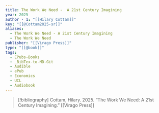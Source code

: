 ```yaml
---
title: The Work We Need -  A 21st Century Imagining
year: 2025
author - 1: "[[Hilary Cottam]]"
key: "[[@Cottam2025-sr]]"
aliases:
  - The Work We Need - A 21st Century Imagining
  - The Work We Need
publisher: "[[Virago Press]]"
type: "[[@book]]"
tags:
  - EPubs-Books
  - _BibTex-to-MD-Git
  - Audible
  - ePub
  - Economics
  - UCL
  - Audiobook
---
```


> [!bibliography]
> Cottam, Hilary. 2025. “The Work We Need: A 21st Century Imagining.” [[Virago Press]]